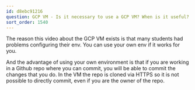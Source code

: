 ```yaml
---
id: d8ebc91216
question: GCP VM - Is it necessary to use a GCP VM? When is it useful?
sort_order: 1540
---
```


The reason this video about the GCP VM exists is that many students had problems configuring their env. You can use your own env if it works for you.

And the advantage of using your own environment is that if you are working in a Github repo where you can commit, you will be able to commit the changes that you do. In the VM the repo is cloned via HTTPS so it is not possible to directly commit, even if you are the owner of the repo.

